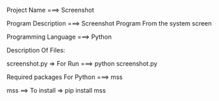 Project Name ===> Screenshot

Program Description ===> Screenshot Program From the system screen

Programming Language ===> Python

Description Of Files:

screenshot.py => For Run ===> python screenshot.py

Required packages For Python ===> mss

mss ==> To install => pip install mss

